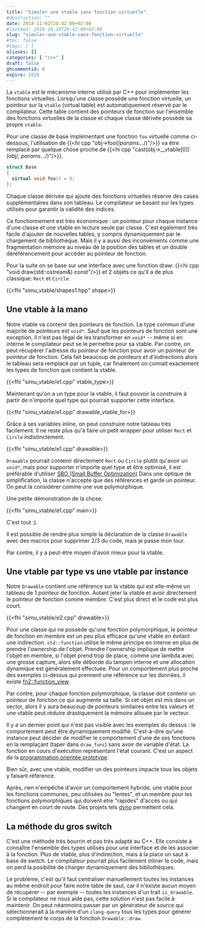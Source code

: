 ```yaml
---
title: "Simuler une vtable sans fonction virtuelle"
#description: ""
date: 2018-11-01T20:42:09+02:00
#lastmod: 2018-10-19T20:42:09+02:00
slug: "simuler-une-vtable-sans-fonction-virtuelle"
#toc: false
#tags: [ ]
aliases: []
categories: [ "c++" ]
draft: false
ghcommentid: 0
expire: 2028
---
```


La `vtable` est le mécanisme interne utilisé par C++ pour implémenter les fonctions virtuelles. Lorsqu'une classe possède une fonction virtuelle, un pointeur sur la `vtable` (virtual table) est automatiquement réservé par le compilateur. Cette table contient des pointeurs de fonction sur l'ensemble des fonctions virtuelles de la classe et chaque classe dérivée possède sa propre `vtable`.

Pour une classe de base implémentant une fonction `foo` virtuelle comme ci-dessous, l'utilisation de {{<hi cpp "obj->foo(/*params...*/)"/>}} va être remplacé par quelque chose proche de {{<hi cpp "cast<FunctionType>(obj->__vtable[0])(obj/*, params...*/)"/>}}.

```cpp
struct Base
{
  virtual void foo() = 0;
};
```

Chaque classe dérivée qui ajoute des fonctions virtuelles réserve des cases supplémentaires dans son tableau. Le compilateur se basant sur les types utilisés pour garantir la validité des indices.

Ce fonctionnement est très économique : un pointeur pour chaque instance d'une classe et une vtable en lecture seule par classe. C'est également très facile d'ajouter de nouvelles tables, y compris dynamiquement par le chargement de bibliothèque. Mais il y a aussi des inconvénients comme une fragmentation mémoire au niveau de la position des tables et un double déréférencement pour accéder au pointeur de fonction.

Pour la suite on se base sur une interface avec une fonction draw: {{<hi cpp "void draw(std::ostream&) const"/>}} et 2 objets ce qu'il a de plus classique: `Rect` et `Circle`.

{{<fhi "simu_vtable/shapes1.hpp" shape>}}

## Une vtable à la mano

Notre vtable va contenir des pointeurs de fonction. Le type commun d'une majorité de pointeurs est `void*`. Sauf que les pointeurs de fonction sont une exception, il n'est pas légal de les transformer en `void*` -- même si en interne le compilateur peut se le permettre pour sa vtable. Par contre, on peut récupérer l'adresse du pointeur de fonction pour avoir un pointeur de pointeur de fonction. Cela fait beaucoup de pointeurs et d'indirections alors le tableau sera remplacé par un tuple, car finalement on connait exactement les types de fonction que contient la vtable.

{{<fhi "simu_vtable/e1.cpp" vtable_type>}}

Maintenant qu'on a un type pour la vtable, il faut pouvoir la construire à partir de n'importe quel type qui pourrait supporter cette interface.

{{<fhi "simu_vtable/e1.cpp" drawable_vtable_for>}}

Grâce à ses variables inline, on peut construire notre tableau très facilement. Il ne reste plus qu'à faire un petit wrapper pour utiliser `Rect` et `Circle` indistinctement.

{{<fhi "simu_vtable/e1.cpp" drawable>}}

`Drawable` pourrait contenir directement `Rect` ou `Circle` plutôt qu'avoir un `void*`, mais pour supporter n'importe quel type et être optimisé, il est préférable d'utiliser [SBO (Small Buffer Optimization)](https://akrzemi1.wordpress.com/2014/04/14/common-optimizations/) Dans une optique de simplification, la classe n'accepte que des références et garde un pointeur. On peut la considérer comme une vue polymorphique.

Une petite démonstration de la chose:

{{<fhi "simu_vtable/e1.cpp" main>}}

C'est tout :).

Il est possible de rendre plus simple la déclaration de la classe `Drawable` avec des macros pour supprimer 2/3 du code, mais je passe mon tour.

Par contre, il y a peut-être moyen d'avoir mieux pour la vtable.


## Une vtable par type vs une vtable par instance

Notre `Drawable` contient une référence sur la vtable qui est elle-même un tableau de 1 pointeur de fonction. Autant jeter la vtable et avoir directement le pointeur de fonction comme membre. C'est plus direct et le code est plus court.

{{<fhi "simu_vtable/e2.cpp" drawable>}}

Pour une classe qui ne possède qu'une fonction polymorphique, le pointeur de fonction en membre est un peu plus efficace qu'une vtable en évitant une indirection. `std::function` utilise le même principe en interne en plus de prendre l'ownership de l'objet. Prendre l'ownership implique de mettre l'objet en membre, si l'objet prend trop de place, comme une lambda avec une grosse capture, alors elle déborde du tampon interne et une allocation dynamique est généralement effectuée. Pour un comportement plus proche des exemples ci-dessus qui prennent une référence sur les données, il existe [fn2::function_view](https://github.com/Naios/function2#small-functor-optimization).

Par contre, pour chaque fonction polymorphique, la classe doit contenir un pointeur de fonction ce qui augmente sa taille. Si cet objet est mis dans un vector, alors il y aura beaucoup de pointeurs similaires entre les valeurs et une vtable peut réduire drastiquement la mémoire allouée par le vecteur.

Il y a un dernier point qui n'est pas visible avec les exemples du dessus : le comportement peut être dynamiquement modifié. C'est-à-dire qu'une instance peut décider de modifier le comportement d'une de ses fonctions en la remplaçant (taper dans `draw_func`) sans avoir de variable d'état. La fonction en cours d'exécution représentant l'état courant. C'est un aspect de la [programmation orientée prototype](https://fr.wikipedia.org/wiki/Programmation_orient%C3%A9e_prototype).

Bien sûr, avec une vtable, modifier un des pointeurs impacte tous les objets y faisant référence.

Après, rien n'empêche d'avoir un comportement hybride, une vtable pour les fonctions communes, peu utilisées ou "lentes", et un membre pour les fonctions polymorphiques qui doivent etre "rapides" d'accès ou qui changent en court de route. Des projets tels [dyno](https://github.com/ldionne/dyno) permettent cela.


## La méthode du gros switch

C'est une méthode très bourrin et pas très adapté au C++. Elle consiste à connaître l'ensemble des types utilisés pour une interface et de les associer à la fonction. Plus de vtable, plus d'indirection, mais à la place un saut à base de switch. Le compilateur pourrait plus facilement inliner le code, mais on perd la posibilité de charger dynamiquement des bibliothèques.

Le problème, c'est qu'il faut centraliser manuellement toutes les instances au même endroit pour faire notre table de saut, car il n'existe aucun moyen de récupérer -- par exemple -- toutes les instances d'un trait `is_drawable`. Si le compilateur ne nous aide pas, cette solution n'est pas facile à maintenir. On peut néanmoins passer par un générateur de source qui sélectionnerait à la manière d'un `clang-query` tous les types pour générer complètement le corps de la fonction `Drawable::draw`.
